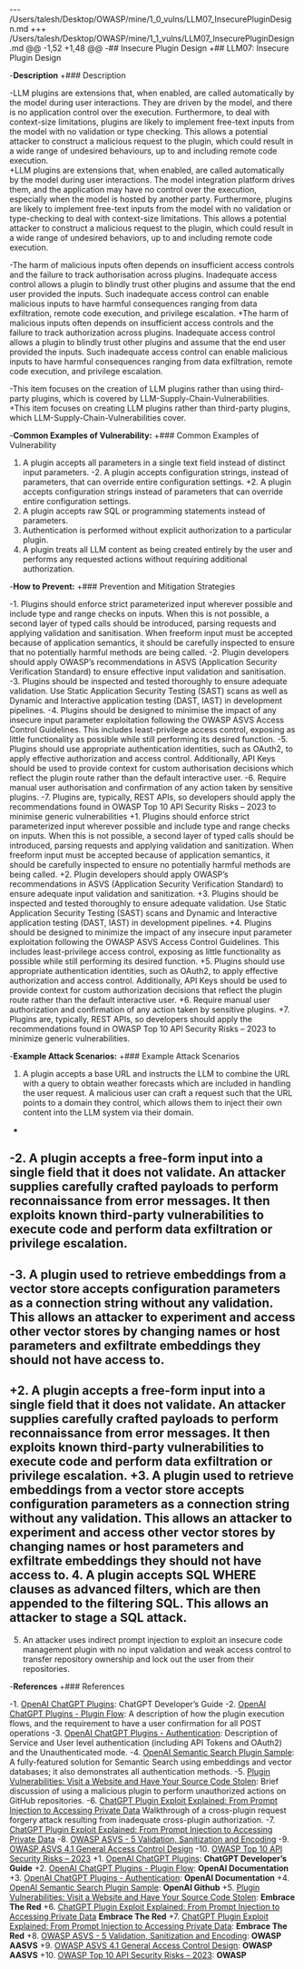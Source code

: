 --- /Users/talesh/Desktop/OWASP/mine/1_0_vulns/LLM07_InsecurePluginDesign.md
+++ /Users/talesh/Desktop/OWASP/mine/1_1_vulns/LLM07_InsecurePluginDesign.md
@@ -1,52 +1,48 @@
-## Insecure Plugin Design
+## LLM07: Insecure Plugin Design
 
-**Description**
+### Description
 
-LLM plugins are  extensions that, when enabled, are called automatically by the model during user  interactions. They are driven by the model, and there  is no application control over the execution. Furthermore, to deal with context-size limitations, plugins are likely to implement free-text inputs from the model with no validation or type checking. This allows a potential attacker to construct a malicious request to the plugin, which could result in a wide range of undesired behaviours, up to and including remote code execution.  
+LLM plugins are extensions that, when enabled, are called automatically by the model during user interactions. The model integration platform drives them,  and the application may have no control over the execution, especially when the model is hosted by another party. Furthermore, plugins are likely to implement free-text inputs from the model with no validation or type-checking to deal with context-size limitations. This allows a potential attacker to construct a malicious request to the plugin, which could result in a wide range of undesired behaviors, up to and including remote code execution.
 
-The harm of malicious inputs often depends on insufficient access controls and the failure to track authorisation across plugins. Inadequate access control allows a plugin to blindly trust other plugins and assume that the end user provided the inputs. Such inadequate access control can enable malicious inputs to have harmful consequences ranging from data exfiltration, remote code execution, and privilege escalation.
+The harm of malicious inputs often depends on insufficient access controls and the failure to track authorization across plugins. Inadequate access control allows a plugin to blindly trust other plugins and assume that the end user provided the inputs. Such inadequate access control can enable malicious inputs to have harmful consequences ranging from data exfiltration, remote code execution, and privilege escalation.
 
-This item focuses on the creation of LLM plugins rather than using third-party plugins, which is covered by LLM-Supply-Chain-Vulnerabilities.  
+This item focuses on creating LLM plugins rather than third-party plugins, which LLM-Supply-Chain-Vulnerabilities cover.
 
-**Common Examples of Vulnerability:**
+### Common Examples of Vulnerability
 
 1. A plugin accepts all parameters in a single text field instead of distinct input parameters.
-2. A plugin accepts configuration strings, instead of parameters, that can override entire configuration settings.
+2. A plugin accepts configuration strings instead of parameters that can override entire configuration settings.
 3. A plugin accepts raw SQL or programming statements instead of parameters.
 4. Authentication is performed without explicit authorization to a particular plugin.
 5. A plugin treats all LLM content as being created entirely by the user and performs any requested actions without requiring additional authorization.
 
-**How to Prevent:**
+### Prevention and Mitigation Strategies
 
-1. Plugins should enforce strict parameterized input wherever possible and include type and range checks on inputs. When this is not possible, a second layer of typed calls should be introduced, parsing requests and applying validation and sanitisation. When freeform input must be accepted because of application semantics, it should be carefully inspected to ensure that no potentially harmful methods are being called.
-2. Plugin developers should apply OWASP’s recommendations in ASVS  (Application Security Verification Standard) to ensure effective input validation and sanitisation.
-3. Plugins should be inspected and tested thoroughly to ensure adequate validation. Use Static Application Security Testing (SAST) scans as well as Dynamic and Interactive application testing (DAST, IAST) in development pipelines. 
-4. Plugins should be designed to minimise the impact of any insecure input parameter exploitation following the OWASP ASVS Access Control Guidelines. This includes least-privilege access control, exposing as little functionality as possible while still performing its desired function.
-5. Plugins should use appropriate authentication identities, such as OAuth2, to apply effective authorization and access control. Additionally, API Keys should be used to provide context for custom authorisation decisions which reflect the plugin route rather than the default interactive user.
-6. Require manual user authorisation and confirmation of any action taken by sensitive plugins.
-7. Plugins are, typically, REST APIs, so developers should apply the recommendations found in OWASP Top 10 API Security Risks – 2023 to minimise generic vulnerabilities
+1. Plugins should enforce strict parameterized input wherever possible and include type and range checks on inputs. When this is not possible, a second layer of typed calls should be introduced, parsing requests and applying validation and sanitization. When freeform input must be accepted because of application semantics, it should be carefully inspected to ensure no potentially harmful methods are being called.
+2. Plugin developers should apply OWASP’s recommendations in ASVS (Application Security Verification Standard) to ensure adequate input validation and sanitization.
+3. Plugins should be inspected and tested thoroughly to ensure adequate validation. Use Static Application Security Testing (SAST) scans and Dynamic and Interactive application testing (DAST, IAST) in development pipelines.
+4. Plugins should be designed to minimize the impact of any insecure input parameter exploitation following the OWASP ASVS Access Control Guidelines. This includes least-privilege access control, exposing as little functionality as possible while still performing its desired function.
+5. Plugins should use appropriate authentication identities, such as OAuth2, to apply effective authorization and access control. Additionally, API Keys should be used to provide context for custom authorization decisions that reflect the plugin route rather than the default interactive user.
+6. Require manual user authorization and confirmation of any action taken by sensitive plugins.
+7. Plugins are, typically, REST APIs, so developers should apply the recommendations found in OWASP Top 10 API Security Risks – 2023 to minimize generic vulnerabilities.
 
-**Example Attack Scenarios:**
+### Example Attack Scenarios
 
 1. A plugin accepts a base URL and instructs the LLM to combine the URL with a query to obtain weather forecasts which are included in handling the user request. A malicious user can craft a request such that the URL points to a domain they control, which allows them to inject their own content into the LLM system via their domain.
-
-2. A plugin accepts a free-form input into a single field that it does not validate. An attacker  supplies carefully crafted payloads to perform reconnaissance from error messages. It then exploits known third-party vulnerabilities to execute code and perform data exfiltration or privilege escalation.
-
-3. A plugin used to retrieve embeddings from a vector store accepts configuration parameters as a connection string without any validation. This allows an attacker to experiment and access other vector stores by changing names or host parameters and exfiltrate embeddings they should not have access to. 
-
+2. A plugin accepts a free-form input into a single field that it does not validate. An attacker supplies carefully crafted payloads to perform reconnaissance from error messages. It then exploits known third-party vulnerabilities to execute code and perform data exfiltration or privilege escalation.
+3. A plugin used to retrieve embeddings from a vector store accepts configuration parameters as a connection string without any validation. This allows an attacker to experiment and access other vector stores by changing names or host parameters and exfiltrate embeddings they should not have access to.
 4. A plugin accepts SQL WHERE clauses as advanced filters, which are then appended to the filtering SQL. This allows an attacker to stage a SQL attack.
-
 5. An attacker uses indirect prompt injection to exploit an insecure code management plugin with no input validation and weak access control to transfer repository ownership and lock out the user from their repositories.
 
-**References**
+### References
 
-1. [OpenAI ChatGPT Plugins](https://platform.openai.com/docs/plugins/introduction): ChatGPT Developer’s Guide
-2. [OpenAI ChatGPT Plugins - Plugin Flow](https://platform.openai.com/docs/plugins/introduction/plugin-flow): A description of how the  plugin execution flows, and the requirement to have a user confirmation for all POST operations
-3. [OpenAI ChatGPT Plugins - Authentication](https://platform.openai.com/docs/plugins/authentication/service-level): Description of Service and  User level authentication (including API Tokens and OAuth2) and the Unauthenticated mode.
-4. [OpenAI Semantic Search Plugin Sample](https://github.com/openai/chatgpt-retrieval-plugin): A fully-featured solution for Semantic Search using embeddings and vector databases; it also demonstrates all authentication methods.
-5. [Plugin Vulnerabilities: Visit a Website and Have Your Source Code Stolen](https://embracethered.com/blog/posts/2023/chatgpt-plugin-vulns-chat-with-code/): Brief discussion of using a malicious plugin to perform unauthorized actions on GitHub repositories.
-6. [ChatGPT Plugin Exploit Explained: From Prompt Injection to Accessing Private Data](https://embracethered.com/blog/posts/2023/chatgpt-cross-plugin-request-forgery-and-prompt-injection./) Walkthrough of a cross-plugin request forgery attack resulting from inadequate cross-plugin authorization.
-7. [ChatGPT Plugin Exploit Explained: From Prompt Injection to Accessing Private Data](https://embracethered.com/blog/posts/2023/chatgpt-cross-plugin-request-forgery-and-prompt-injection./)
-8. [OWASP ASVS - 5 Validation, Sanitization and Encoding](https://owasp-aasvs4.readthedocs.io/en/latest/V5.html#validation-sanitization-and-encoding)
-9. [OWASP ASVS 4.1 General Access Control Design](https://owasp-aasvs4.readthedocs.io/en/latest/V4.1.html#general-access-control-design)
-10. [OWASP Top 10 API Security Risks – 2023](https://owasp.org/API-Security/editions/2023/en/0x11-t10/)
+1. [OpenAI ChatGPT Plugins](https://platform.openai.com/docs/plugins/introduction): **ChatGPT Developer’s Guide**
+2. [OpenAI ChatGPT Plugins - Plugin Flow](https://platform.openai.com/docs/plugins/introduction/plugin-flow): **OpenAI Documentation**
+3. [OpenAI ChatGPT Plugins - Authentication](https://platform.openai.com/docs/plugins/authentication/service-level): **OpenAI Documentation**
+4. [OpenAI Semantic Search Plugin Sample](https://github.com/openai/chatgpt-retrieval-plugin): **OpenAI Github**
+5. [Plugin Vulnerabilities: Visit a Website and Have Your Source Code Stolen](https://embracethered.com/blog/posts/2023/chatgpt-plugin-vulns-chat-with-code/): **Embrace The Red**
+6. [ChatGPT Plugin Exploit Explained: From Prompt Injection to Accessing Private Data](https://embracethered.com/blog/posts/2023/chatgpt-cross-plugin-request-forgery-and-prompt-injection./) **Embrace The Red**
+7. [ChatGPT Plugin Exploit Explained: From Prompt Injection to Accessing Private Data](https://embracethered.com/blog/posts/2023/chatgpt-cross-plugin-request-forgery-and-prompt-injection./): **Embrace The Red**
+8. [OWASP ASVS - 5 Validation, Sanitization and Encoding](https://owasp-aasvs4.readthedocs.io/en/latest/V5.html#validation-sanitization-and-encoding): **OWASP AASVS**
+9. [OWASP ASVS 4.1 General Access Control Design](https://owasp-aasvs4.readthedocs.io/en/latest/V4.1.html#general-access-control-design): **OWASP AASVS**
+10. [OWASP Top 10 API Security Risks – 2023](https://owasp.org/API-Security/editions/2023/en/0x11-t10/): **OWASP**
